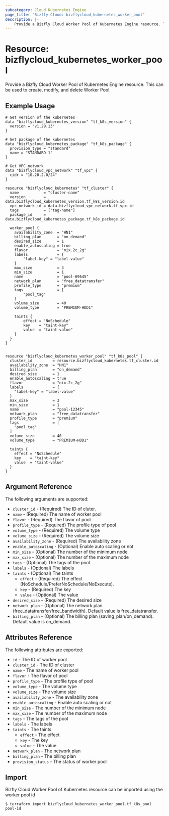 ```yaml
---
subcategory: Cloud Kubernetes Engine
page_title: "Bizfly Cloud: bizflycloud_kubernetes_worker_pool"
description: |-
    Provide a Bizfly Cloud Worker Pool of Kubernetes Engine resource. This can be used to create, modify, and delete Worker Pool.
---
```


# Resource: bizflycloud_kubernetes_worker_pool

Provide a Bizfly Cloud Worker Pool of Kubernetes Engine resource. This can be used to create, modify, and delete Worker Pool.

## Example Usage

```hcl
# Get version of the kubernetes
data "bizflycloud_kubernetes_version" "tf_k8s_version" {
  version = "v1.29.13"
}

# Get package of the kubernetes
data "bizflycloud_kubernetes_package" "tf_k8s_package" {
  provision_type = "standard"
  name = "STANDARD-1"
}

# Get VPC network
data "bizflycloud_vpc_network" "tf_vpc" {
  cidr = "10.20.2.0/24"
}

resource "bizflycloud_kubernetes" "tf_cluster" {
  name           = "cluster-name"
  version        = data.bizflycloud_kubernetes_version.tf_k8s_version.id
  vpc_network_id = data.bizflycloud_vpc_network.tf_vpc.id
  tags           = ["tag-name"]
  package_id     = data.bizflycloud_kubernetes_package.tf_k8s_package.id

  worker_pool {
    availability_zone  = "HN1"
    billing_plan       = "on_demand"
    desired_size       = 1
    enable_autoscaling = true
    flavor             = "nix.2c_2g"
    labels             = {
        "label-key" = "label-value"
    }
    max_size           = 3
    min_size           = 1
    name               = "pool-69645"
    network_plan       = "free_datatransfer"
    profile_type       = "premium"
    tags               = [
        "pool_tag"
    ]
    volume_size        = 40
    volume_type        = "PREMIUM-HDD1"

    taints {
        effect = "NoSchedule"
        key    = "taint-key"
        value  = "taint-value"
    }
  }
}


resource "bizflycloud_kubernetes_worker_pool" "tf_k8s_pool" {
  cluster_id         = resource.bizflycloud_kubernetes.tf_cluster.id
  availability_zone  = "HN1"
  billing_plan       = "on_demand"
  desired_size       = 1
  enable_autoscaling = true
  flavor             = "nix.2c_2g"
  labels             = {
    "label-key" = "label-value"
  }
  max_size           = 3
  min_size           = 1
  name               = "pool-12345"
  network_plan       = "free_datatransfer"
  profile_type       = "premium"
  tags               = [
    "pool_tag"
  ]
  volume_size        = 40
  volume_type        = "PREMIUM-HDD1"

  taints {
    effect = "NoSchedule"
    key    = "taint-key"
    value  = "taint-value"
  }
} 
```

## Argument Reference

The following arguments are supported:
-   `cluster_id` - (Required) The ID of cluter.
-   `name` - (Required) The name of worker pool
-   `flavor` - (Required) The flavor of pool
-   `profile_type` - (Required) The profile type of pool
-   `volume_type` - (Required) The volume type
-   `volume_size` - (Required) The volume size
-   `availability_zone` - (Required) The availability zone
-   `enable_autoscaling` - (Optional) Enable auto scaling or not
-   `min_size` - (Optional) The number of the minimum node
-   `max_size` - (Optional) The number of the maximum node
-   `tags` - (Optional) The tags of the pool
-   `labels` - (Optional) The labels
-   `taints` - (Optional) The taints
    -   `effect` - (Required) The effect (NoSchedule/PreferNoSchedule/NoExecute).
    -   `key` - (Required) The key
    -   `value` - (Optional) The value
-   `desired_size` - (Required) The desired size
-   `network_plan` - (Optional) The network plan (free_datatransfer/free_bandwidth). Default value is free_datatransfer.
-   `billing_plan` - (Optional) The billing plan (saving_plan/on_demand). Default value is on_demand.

## Attributes Reference

The following attributes are exported:

-   `id` - The ID of worker pool
-   `cluster_id` - The ID of cluster
-   `name` - The name of worker pool
-   `flavor` - The flavor of pool
-   `profile_type` - The profile type of pool
-   `volume_type` - The volume type
-   `volume_size` - The volume size
-   `availability_zone` - The availability zone
-   `enable_autoscaling` - Enable auto scaling or not
-   `min_size` - The number of the minimum node
-   `max_size` - The number of the maximum node
-   `tags` - The tags of the pool
-   `labels` - The labels
-   `taints` - The taints
    -   `effect` - The effect
    -   `key` - The key
    -   `value` - The value
-   `network_plan` - The network plan
-   `billing_plan` - The billing plan
-   `provision_status` - The status of worker pool

## Import

Bizfly Cloud Worker Pool of Kubernetes resource can be imported using the worker pool id

```
$ terraform import bizflycloud_kubernetes_worker_pool.tf_k8s_pool pool-id
```
